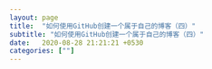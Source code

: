 ```yaml
---
layout: page
title:  "如何使用GitHub创建一个属于自己的博客（四）"
subtitle: "如何使用GitHub创建一个属于自己的博客（四）"
date:   2020-08-28 21:21:21 +0530
categories: [""]
---
```


#